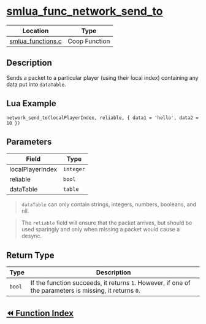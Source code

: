 # [smlua_func_network_send_to](#smlua_func_network_send_to)

|Location|Type|
|-|-|
|[smlua_functions.c](https://github.com/abnormalhare/sm64-docs/tree/og-repo/src/pc/lua/smlua_functions.c)|Coop Function|

## Description

Sends a packet to a particular player (using their local index) containing any data put into `dataTable`.

## Lua Example

`network_send_to(localPlayerIndex, reliable, { data1 = 'hello', data2 = 10 })`

## Parameters

| Field | Type |
| ----- | ---- |
| localPlayerIndex | `integer` |
| reliable | `bool` |
| dataTable | `table` |

> `dataTable` can only contain strings, integers, numbers, booleans, and nil.

> The `reliable` field will ensure that the packet arrives, but should be used sparingly and only when missing a packet would cause a desync.

## Return Type

|Type|Description|
|-|-|
|`bool`|If the function succeeds, it returns `1`. However, if one of the parameters is missing, it returns `0`.|

## [:rewind: Function Index](../functions.md#coop-functions)
